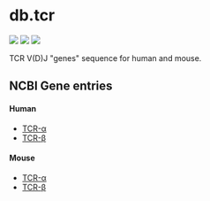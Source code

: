# db.tcr

<!-- [![](https://travis-ci.org/ohnosequences/db.tcr.svg?branch=master)](https://travis-ci.org/ohnosequences/db.tcr) -->
<!-- [![](https://img.shields.io/codacy/???.svg)](https://www.codacy.com/app/era7/db.tcr) -->
[![](http://github-release-version.herokuapp.com/github/ohnosequences/db.tcr/release.svg)](https://github.com/ohnosequences/db.tcr/releases/latest)
[![](https://img.shields.io/badge/license-AGPLv3-blue.svg)](https://tldrlegal.com/license/gnu-affero-general-public-license-v3-%28agpl-3.0%29)
[![](https://img.shields.io/badge/contact-gitter_chat-dd1054.svg)](https://gitter.im/ohnosequences/db.tcr)

TCR V(D)J "genes" sequence for human and mouse.

## NCBI Gene entries

#### Human

- [TCR-α][TCRA-locus]
- [TCR-β][TCRB-locus]

#### Mouse

- [TCR-α][TCRA-mouse-locus]
- [TCR-β][TCRB-mouse-locus]

<!-- refs -->
[TCRA-locus]: https://www.ncbi.nlm.nih.gov/gene/6955
[TCRA-gene-family]: http://www.genenames.org/cgi-bin/genefamilies/set/371

[TCRB-locus]: https://www.ncbi.nlm.nih.gov/gene/6957
[TCRB-gene-family]: http://www.genenames.org/cgi-bin/genefamilies/set/372

[TCRA-mouse-locus]: https://www.ncbi.nlm.nih.gov/gene/21577
[TCRB-mouse-locus]: https://www.ncbi.nlm.nih.gov/gene/21473
